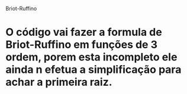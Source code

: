 Briot-Ruffino

 O código vai fazer a formula de Briot-Ruffino em funções de 3 ordem, porem esta incompleto ele ainda n efetua a simplificação para achar a primeira raiz.  
=============
